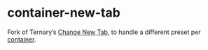 # container-new-tab

Fork of Ternary’s [Change New Tab](https://addons.mozilla.org/en-US/firefox/addon/change-new-tab/), to handle a different preset per [container](https://addons.mozilla.org/en-US/firefox/addon/multi-account-containers).
